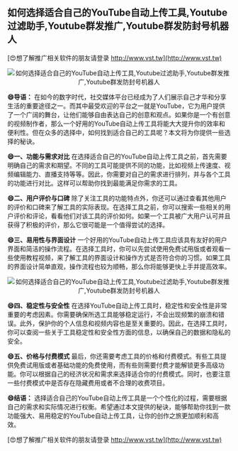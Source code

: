 ## **如何选择适合自己的YouTube自动上传工具,Youtube过滤助手,Youtube群发推广,Youtube群发防封号机器人**

[😍想了解推广相关软件的朋友请登录 http://www.vst.tw](http://www.vst.tw)

 <center><img src="https://vst.tw/MP4/tuiguang/png/6.png" alt="如何选择适合自己的YouTube自动上传工具,Youtube过滤助手,Youtube群发推广,Youtube群发防封号机器人"></center>

**😄导语：**
在如今的数字时代，社交媒体平台已经成为了人们展示自己才华和分享生活的重要途径之一。而其中最受欢迎的平台之一就是YouTube，它为用户提供了一个广阔的舞台，让他们能够自由表达自己的创意和观点。如果你是一个有创意的视频制作者，那么一个好用的YouTube自动上传工具将能大大提升你的效率和便利性。但在众多的选择中，如何找到适合自己的工具呢？本文将为你提供一些选择的秘诀。

**😄一、功能与需求对比**
在选择适合自己的YouTube自动上传工具之前，首先需要明确自己的需求和期望。不同的工具可能提供不同的功能，比如视频上传速度、视频编辑能力、直播支持等等。因此，你需要对自己的需求进行排列，并与各个工具的功能进行对比。这样可以帮助你找到最能满足你需求的工具。

**😄二、用户评价与口碑**
除了关注工具的功能特点外，你还可以通过查看其他用户的评价和口碑来了解工具的实际表现。在选择工具之前，你可以搜索一些相关的用户评价和评论，看看他们对该工具的评价如何。如果一个工具被广大用户认可并且获得了积极的评价，那么它很可能是一个值得尝试的选择。

**😄三、易用性与界面设计**
一个好用的YouTube自动上传工具应该具有友好的用户界面和简洁的操作流程。在选择工具时，你可以先尝试使用免费试用版或者观看一些使用教程视频，来了解工具的界面设计和操作方式是否符合你的习惯。如果工具的界面设计简单直观，操作流程也较为顺畅，那么你将能够更快上手并提高效率。

 <center><img src="https://vst.tw/MP4/tuiguang/png/7.png" alt="如何选择适合自己的YouTube自动上传工具,Youtube过滤助手,Youtube群发推广,Youtube群发防封号机器人"></center>

**😄四、稳定性与安全性**
在选择YouTube自动上传工具时，稳定性和安全性是非常重要的考虑因素。你需要确保所选工具能够稳定运行，不会出现频繁的崩溃和错误。此外，保护你的个人信息和视频内容也是至关重要的。因此，在选择工具时，你可以查阅一些关于工具稳定性和安全性方面的信息，以确保自己的数据和隐私的安全。

**😄五、价格与付费模式**
最后，你还需要考虑工具的价格和付费模式。有些工具提供免费试用版或者基础功能的免费使用，而有些则需要付费才能解锁更多高级功能。你可以根据自己的经济状况和需求来选择适合你的付费模式。同时，也要注意一些付费模式中是否存在隐藏费用或者不合理的收费项目。

**😄结语：**
选择适合自己的YouTube自动上传工具是一个个性化的过程，需要根据自己的需求和实际情况进行权衡。希望通过本文提供的秘诀，能够帮助你找到一款功能强大、易用稳定的YouTube自动上传工具，让你的创作之旅更加顺利和高效。

[😍想了解推广相关软件的朋友请登录 http://www.vst.tw](http://www.vst.tw)



